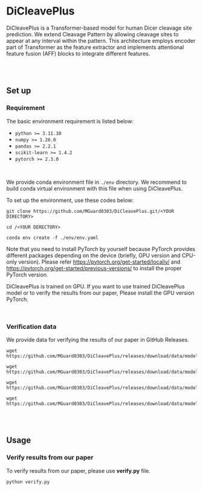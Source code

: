 # DiCleavePlus

DiCleavePlus is a Transformer-based model for human Dicer cleavage site prediction. We extend Cleavage Pattern by 
allowing cleavage sites to appear at any interval within the pattern. This architecture employs encoder part of 
Transformer as the feature extractor and implements attentional feature fusion (AFF) blocks to integrate different 
features.

<br>
<br>

## Set up
### Requirement
The basic environment requirement is listed below:
* `python >= 3.11.10`
* `numpy >= 1.26.0`
* `pandas >= 2.2.1`
* `scikit-learn >= 1.4.2`
* `pytorch >= 2.3.0`

<br>

We provide conda environment file in `./env` directory. We recommend to build conda virtual environment with this file 
when using DiCleavePlus.

To set up the environment, use these codes below:

```
git clone https://github.com/MGuard0303/DiCleavePlus.git/<YOUR DIRECTORY>

cd /<YOUR DERECTORY>

conda env create -f ./env/env.yaml
```

Note that you need to install PyTorch by yourself because PyTorch provides different packages depending on the device 
(briefly, GPU version and CPU-only version). Please refer https://pytorch.org/get-started/locally/ and 
https://pytorch.org/get-started/previous-versions/ to install the proper PyTorch version.

DiCleavePlus is trained on GPU. If you want to use trained DiCleavePlus model or to verify the results from our paper, 
Please install the GPU version PyTorch.

<br>

### Verification data
We provide data for verifying the results of our paper in GitHub Releases.

```
wget https://github.com/MGuard0303/DiCleavePlus/releases/download/data/model_aff_1.tar.gz

wget https://github.com/MGuard0303/DiCleavePlus/releases/download/data/model_aff_2.tar.gz

wget https://github.com/MGuard0303/DiCleavePlus/releases/download/data/model_concat_1.tar.gz

wget https://github.com/MGuard0303/DiCleavePlus/releases/download/data/model_concat_2.tar.gz
```

<br>
<br>

## Usage

### Verify results from our paper

To verify results from our paper, please use **verify.py** file.

`python verify.py`
